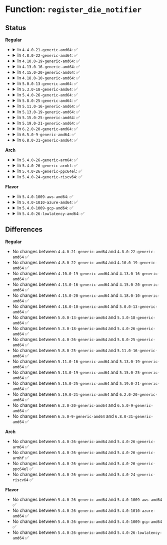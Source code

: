 # Function: <code>register_die_notifier</code>

## Status
<b>Regular</b>
<ul>
<li>
<details>
<summary>In <code>4.4.0-21-generic-amd64</code>: ✅</summary>

```c
int register_die_notifier(struct notifier_block * nb)
```

```json
{
  "name": "register_die_notifier",
  "collision_type": "Unique Global",
  "inline_type": "No",
  "funcs": [
    {
      "addr": 18446744071579506704,
      "name": "register_die_notifier",
      "external": true,
      "loc": "kernel/notifier.c:553",
      "file": "kernel/notifier.c",
      "inline": "seen, unknown",
      "caller_inline": [],
      "caller_func": [
        "arch/x86/mm/kmmio.c:kmmio_init",
        "kernel/kprobes.c:init_kprobes",
        "kernel/trace/trace.c:trace_init",
        "kernel/events/hw_breakpoint.c:init_hw_breakpoint",
        "kernel/events/uprobes.c:init_uprobes"
      ]
    }
  ],
  "symbols": [
    {
      "addr": 18446744071579506704,
      "name": "register_die_notifier",
      "section": ".text",
      "bind": "STB_GLOBAL",
      "size": 36
    }
  ]
}
```
</details>
</li>
<li>
<details>
<summary>In <code>4.8.0-22-generic-amd64</code>: ✅</summary>

```c
int register_die_notifier(struct notifier_block * nb)
```

```json
{
  "name": "register_die_notifier",
  "collision_type": "Unique Global",
  "inline_type": "No",
  "funcs": [
    {
      "addr": 18446744071579520816,
      "name": "register_die_notifier",
      "external": true,
      "loc": "kernel/notifier.c:553",
      "file": "kernel/notifier.c",
      "inline": "seen, unknown",
      "caller_inline": [],
      "caller_func": [
        "arch/x86/mm/kmmio.c:kmmio_init",
        "kernel/kprobes.c:init_kprobes",
        "kernel/trace/trace.c:trace_init",
        "kernel/events/hw_breakpoint.c:init_hw_breakpoint",
        "kernel/events/uprobes.c:init_uprobes"
      ]
    }
  ],
  "symbols": [
    {
      "addr": 18446744071579520816,
      "name": "register_die_notifier",
      "section": ".text",
      "bind": "STB_GLOBAL",
      "size": 36
    }
  ]
}
```
</details>
</li>
<li>
<details>
<summary>In <code>4.10.0-19-generic-amd64</code>: ✅</summary>

```c
int register_die_notifier(struct notifier_block * nb)
```

```json
{
  "name": "register_die_notifier",
  "collision_type": "Unique Global",
  "inline_type": "No",
  "funcs": [
    {
      "addr": 18446744071579544464,
      "name": "register_die_notifier",
      "external": true,
      "loc": "kernel/notifier.c:553",
      "file": "kernel/notifier.c",
      "inline": "seen, unknown",
      "caller_inline": [],
      "caller_func": [
        "arch/x86/mm/kmmio.c:kmmio_init",
        "kernel/kprobes.c:init_kprobes",
        "kernel/trace/trace.c:trace_init",
        "kernel/events/hw_breakpoint.c:init_hw_breakpoint",
        "kernel/events/uprobes.c:init_uprobes"
      ]
    }
  ],
  "symbols": [
    {
      "addr": 18446744071579544464,
      "name": "register_die_notifier",
      "section": ".text",
      "bind": "STB_GLOBAL",
      "size": 36
    }
  ]
}
```
</details>
</li>
<li>
<details>
<summary>In <code>4.13.0-16-generic-amd64</code>: ✅</summary>

```c
int register_die_notifier(struct notifier_block * nb)
```

```json
{
  "name": "register_die_notifier",
  "collision_type": "Unique Global",
  "inline_type": "No",
  "funcs": [
    {
      "addr": 18446744071579530896,
      "name": "register_die_notifier",
      "external": true,
      "loc": "kernel/notifier.c:553",
      "file": "kernel/notifier.c",
      "inline": "seen, unknown",
      "caller_inline": [],
      "caller_func": [
        "arch/x86/mm/kmmio.c:kmmio_init",
        "kernel/kprobes.c:init_kprobes",
        "kernel/trace/trace.c:early_trace_init",
        "kernel/events/hw_breakpoint.c:init_hw_breakpoint",
        "kernel/events/uprobes.c:init_uprobes"
      ]
    }
  ],
  "symbols": [
    {
      "addr": 18446744071579530896,
      "name": "register_die_notifier",
      "section": ".text",
      "bind": "STB_GLOBAL",
      "size": 36
    }
  ]
}
```
</details>
</li>
<li>
<details>
<summary>In <code>4.15.0-20-generic-amd64</code>: ✅</summary>

```c
int register_die_notifier(struct notifier_block * nb)
```

```json
{
  "name": "register_die_notifier",
  "collision_type": "Unique Global",
  "inline_type": "No",
  "funcs": [
    {
      "addr": 18446744071579557392,
      "name": "register_die_notifier",
      "external": true,
      "loc": "kernel/notifier.c:553",
      "file": "kernel/notifier.c",
      "inline": "seen, unknown",
      "caller_inline": [],
      "caller_func": [
        "arch/x86/mm/kmmio.c:kmmio_init",
        "kernel/kprobes.c:init_kprobes",
        "kernel/trace/trace.c:early_trace_init",
        "kernel/events/hw_breakpoint.c:init_hw_breakpoint",
        "kernel/events/uprobes.c:init_uprobes"
      ]
    }
  ],
  "symbols": [
    {
      "addr": 18446744071579557392,
      "name": "register_die_notifier",
      "section": ".text",
      "bind": "STB_GLOBAL",
      "size": 36
    }
  ]
}
```
</details>
</li>
<li>
<details>
<summary>In <code>4.18.0-10-generic-amd64</code>: ✅</summary>

```c
int register_die_notifier(struct notifier_block * nb)
```

```json
{
  "name": "register_die_notifier",
  "collision_type": "Unique Global",
  "inline_type": "No",
  "funcs": [
    {
      "addr": 18446744071579585664,
      "name": "register_die_notifier",
      "external": true,
      "loc": "kernel/notifier.c:553",
      "file": "kernel/notifier.c",
      "inline": "seen, unknown",
      "caller_inline": [],
      "caller_func": [
        "arch/x86/mm/kmmio.c:kmmio_init",
        "kernel/kprobes.c:init_kprobes",
        "kernel/trace/trace.c:early_trace_init",
        "kernel/events/hw_breakpoint.c:init_hw_breakpoint",
        "kernel/events/uprobes.c:init_uprobes"
      ]
    }
  ],
  "symbols": [
    {
      "addr": 18446744071579585664,
      "name": "register_die_notifier",
      "section": ".text",
      "bind": "STB_GLOBAL",
      "size": 36
    }
  ]
}
```
</details>
</li>
<li>
<details>
<summary>In <code>5.0.0-13-generic-amd64</code>: ✅</summary>

```c
int register_die_notifier(struct notifier_block * nb)
```

```json
{
  "name": "register_die_notifier",
  "collision_type": "Unique Global",
  "inline_type": "No",
  "funcs": [
    {
      "addr": 18446744071579622864,
      "name": "register_die_notifier",
      "external": true,
      "loc": "kernel/notifier.c:553",
      "file": "kernel/notifier.c",
      "inline": "seen, unknown",
      "caller_inline": [],
      "caller_func": [
        "arch/x86/mm/kmmio.c:kmmio_init",
        "kernel/kprobes.c:init_kprobes",
        "kernel/trace/trace.c:early_trace_init",
        "kernel/events/hw_breakpoint.c:init_hw_breakpoint",
        "kernel/events/uprobes.c:init_uprobes"
      ]
    }
  ],
  "symbols": [
    {
      "addr": 18446744071579622864,
      "name": "register_die_notifier",
      "section": ".text",
      "bind": "STB_GLOBAL",
      "size": 36
    }
  ]
}
```
</details>
</li>
<li>
<details>
<summary>In <code>5.3.0-18-generic-amd64</code>: ✅</summary>

```c
int register_die_notifier(struct notifier_block * nb)
```

```json
{
  "name": "register_die_notifier",
  "collision_type": "Unique Global",
  "inline_type": "No",
  "funcs": [
    {
      "addr": 18446744071579647808,
      "name": "register_die_notifier",
      "external": true,
      "loc": "kernel/notifier.c:555",
      "file": "kernel/notifier.c",
      "inline": "seen, unknown",
      "caller_inline": [],
      "caller_func": [
        "arch/x86/kernel/alternative.c:alternative_instructions",
        "arch/x86/mm/kmmio.c:kmmio_init",
        "kernel/kprobes.c:init_kprobes",
        "kernel/trace/trace.c:tracer_alloc_buffers",
        "kernel/events/hw_breakpoint.c:init_hw_breakpoint",
        "kernel/events/uprobes.c:uprobes_init"
      ]
    }
  ],
  "symbols": [
    {
      "addr": 18446744071579647808,
      "name": "register_die_notifier",
      "section": ".text",
      "bind": "STB_GLOBAL",
      "size": 38
    }
  ]
}
```
</details>
</li>
<li>
<details>
<summary>In <code>5.4.0-26-generic-amd64</code>: ✅</summary>

```c
int register_die_notifier(struct notifier_block * nb)
```

```json
{
  "name": "register_die_notifier",
  "collision_type": "Unique Global",
  "inline_type": "No",
  "funcs": [
    {
      "addr": 18446744071579684944,
      "name": "register_die_notifier",
      "external": true,
      "loc": "kernel/notifier.c:555",
      "file": "kernel/notifier.c",
      "inline": "seen, unknown",
      "caller_inline": [],
      "caller_func": [
        "arch/x86/kernel/alternative.c:alternative_instructions",
        "arch/x86/mm/kmmio.c:kmmio_init",
        "kernel/kprobes.c:init_kprobes",
        "kernel/trace/trace.c:tracer_alloc_buffers",
        "kernel/events/hw_breakpoint.c:init_hw_breakpoint",
        "kernel/events/uprobes.c:uprobes_init"
      ]
    }
  ],
  "symbols": [
    {
      "addr": 18446744071579684944,
      "name": "register_die_notifier",
      "section": ".text",
      "bind": "STB_GLOBAL",
      "size": 38
    }
  ]
}
```
</details>
</li>
<li>
<details>
<summary>In <code>5.8.0-25-generic-amd64</code>: ✅</summary>

```c
int register_die_notifier(struct notifier_block * nb)
```

```json
{
  "name": "register_die_notifier",
  "collision_type": "Unique Global",
  "inline_type": "No",
  "funcs": [
    {
      "addr": 18446744071579725008,
      "name": "register_die_notifier",
      "external": true,
      "loc": "kernel/notifier.c:520",
      "file": "kernel/notifier.c",
      "inline": "seen, unknown",
      "caller_inline": [],
      "caller_func": [
        "arch/x86/kernel/alternative.c:int3_selftest",
        "arch/x86/mm/kmmio.c:kmmio_init",
        "kernel/kprobes.c:init_kprobes",
        "kernel/events/hw_breakpoint.c:init_hw_breakpoint",
        "kernel/events/uprobes.c:uprobes_init"
      ]
    }
  ],
  "symbols": [
    {
      "addr": 18446744071579725008,
      "name": "register_die_notifier",
      "section": ".text",
      "bind": "STB_GLOBAL",
      "size": 73
    }
  ]
}
```
</details>
</li>
<li>
<details>
<summary>In <code>5.11.0-16-generic-amd64</code>: ✅</summary>

```c
int register_die_notifier(struct notifier_block * nb)
```

```json
{
  "name": "register_die_notifier",
  "collision_type": "Unique Global",
  "inline_type": "No",
  "funcs": [
    {
      "addr": 18446744071579703136,
      "name": "register_die_notifier",
      "external": true,
      "loc": "kernel/notifier.c:552",
      "file": "kernel/notifier.c",
      "inline": "seen, unknown",
      "caller_inline": [],
      "caller_func": [
        "arch/x86/kernel/alternative.c:int3_selftest",
        "arch/x86/mm/kmmio.c:kmmio_init",
        "kernel/kprobes.c:init_kprobes",
        "kernel/events/hw_breakpoint.c:init_hw_breakpoint",
        "kernel/events/uprobes.c:uprobes_init"
      ]
    }
  ],
  "symbols": [
    {
      "addr": 18446744071579703136,
      "name": "register_die_notifier",
      "section": ".text",
      "bind": "STB_GLOBAL",
      "size": 73
    }
  ]
}
```
</details>
</li>
<li>
<details>
<summary>In <code>5.13.0-19-generic-amd64</code>: ✅</summary>

```c
int register_die_notifier(struct notifier_block * nb)
```

```json
{
  "name": "register_die_notifier",
  "collision_type": "Unique Global",
  "inline_type": "No",
  "funcs": [
    {
      "addr": 18446744071579710272,
      "name": "register_die_notifier",
      "external": true,
      "loc": "kernel/notifier.c:552",
      "file": "kernel/notifier.c",
      "inline": "seen, unknown",
      "caller_inline": [],
      "caller_func": [
        "arch/x86/kernel/alternative.c:alternative_instructions",
        "arch/x86/mm/kmmio.c:kmmio_init",
        "kernel/kprobes.c:init_kprobes",
        "kernel/events/hw_breakpoint.c:init_hw_breakpoint",
        "kernel/events/uprobes.c:uprobes_init"
      ]
    }
  ],
  "symbols": [
    {
      "addr": 18446744071579710272,
      "name": "register_die_notifier",
      "section": ".text",
      "bind": "STB_GLOBAL",
      "size": 73
    }
  ]
}
```
</details>
</li>
<li>
<details>
<summary>In <code>5.15.0-25-generic-amd64</code>: ✅</summary>

```c
int register_die_notifier(struct notifier_block * nb)
```

```json
{
  "name": "register_die_notifier",
  "collision_type": "Unique Global",
  "inline_type": "No",
  "funcs": [
    {
      "addr": 18446744071579788368,
      "name": "register_die_notifier",
      "external": true,
      "loc": "kernel/notifier.c:533",
      "file": "kernel/notifier.c",
      "inline": "seen, unknown",
      "caller_inline": [],
      "caller_func": [
        "arch/x86/kernel/alternative.c:alternative_instructions",
        "arch/x86/mm/kmmio.c:kmmio_init",
        "kernel/kprobes.c:init_kprobes",
        "kernel/events/hw_breakpoint.c:init_hw_breakpoint",
        "kernel/events/uprobes.c:uprobes_init"
      ]
    }
  ],
  "symbols": [
    {
      "addr": 18446744071579788368,
      "name": "register_die_notifier",
      "section": ".text",
      "bind": "STB_GLOBAL",
      "size": 132
    }
  ]
}
```
</details>
</li>
<li>
<details>
<summary>In <code>5.19.0-21-generic-amd64</code>: ✅</summary>

```c
int register_die_notifier(struct notifier_block * nb)
```

```json
{
  "name": "register_die_notifier",
  "collision_type": "Unique Global",
  "inline_type": "No",
  "funcs": [
    {
      "addr": 18446744071579895392,
      "name": "register_die_notifier",
      "external": true,
      "loc": "kernel/notifier.c:597",
      "file": "kernel/notifier.c",
      "inline": "seen, unknown",
      "caller_inline": [],
      "caller_func": [
        "arch/x86/kernel/alternative.c:int3_selftest",
        "arch/x86/mm/kmmio.c:kmmio_init",
        "kernel/kprobes.c:init_kprobes",
        "kernel/events/hw_breakpoint.c:init_hw_breakpoint",
        "kernel/events/uprobes.c:uprobes_init"
      ]
    }
  ],
  "symbols": [
    {
      "addr": 18446744071579895392,
      "name": "register_die_notifier",
      "section": ".text",
      "bind": "STB_GLOBAL",
      "size": 154
    }
  ]
}
```
</details>
</li>
<li>
<details>
<summary>In <code>6.2.0-20-generic-amd64</code>: ✅</summary>

```c
int register_die_notifier(struct notifier_block * nb)
```

```json
{
  "name": "register_die_notifier",
  "collision_type": "Unique Global",
  "inline_type": "No",
  "funcs": [
    {
      "addr": 18446744071580046736,
      "name": "register_die_notifier",
      "external": true,
      "loc": "kernel/notifier.c:597",
      "file": "kernel/notifier.c",
      "inline": "seen, unknown",
      "caller_inline": [],
      "caller_func": [
        "arch/x86/kernel/alternative.c:int3_selftest",
        "arch/x86/mm/kmmio.c:kmmio_init",
        "kernel/kprobes.c:init_kprobes",
        "kernel/events/hw_breakpoint.c:init_hw_breakpoint",
        "kernel/events/uprobes.c:uprobes_init"
      ]
    }
  ],
  "symbols": [
    {
      "addr": 18446744071580046736,
      "name": "register_die_notifier",
      "section": ".text",
      "bind": "STB_GLOBAL",
      "size": 154
    }
  ]
}
```
</details>
</li>
<li>
<details>
<summary>In <code>6.5.0-9-generic-amd64</code>: ✅</summary>

```c
int register_die_notifier(struct notifier_block * nb)
```

```json
{
  "name": "register_die_notifier",
  "collision_type": "Unique Global",
  "inline_type": "No",
  "funcs": [
    {
      "addr": 18446744071580102352,
      "name": "register_die_notifier",
      "external": true,
      "loc": "kernel/notifier.c:600",
      "file": "kernel/notifier.c",
      "inline": "seen, unknown",
      "caller_inline": [],
      "caller_func": [
        "arch/x86/kernel/alternative.c:int3_selftest",
        "arch/x86/mm/kmmio.c:kmmio_init",
        "kernel/kprobes.c:init_kprobes",
        "kernel/events/hw_breakpoint.c:init_hw_breakpoint",
        "kernel/events/uprobes.c:uprobes_init",
        "drivers/hv/hv_common.c:hv_common_init"
      ]
    }
  ],
  "symbols": [
    {
      "addr": 18446744071580102352,
      "name": "register_die_notifier",
      "section": ".text",
      "bind": "STB_GLOBAL",
      "size": 81
    }
  ]
}
```
</details>
</li>
<li>
<details>
<summary>In <code>6.8.0-31-generic-amd64</code>: ✅</summary>

```c
int register_die_notifier(struct notifier_block * nb)
```

```json
{
  "name": "register_die_notifier",
  "collision_type": "Unique Global",
  "inline_type": "No",
  "funcs": [
    {
      "addr": 18446744071580147168,
      "name": "register_die_notifier",
      "external": true,
      "loc": "kernel/notifier.c:600",
      "file": "kernel/notifier.c",
      "inline": "seen, unknown",
      "caller_inline": [],
      "caller_func": [
        "arch/x86/kernel/alternative.c:int3_selftest",
        "arch/x86/mm/kmmio.c:kmmio_init",
        "kernel/kprobes.c:init_kprobes",
        "kernel/events/hw_breakpoint.c:init_hw_breakpoint",
        "kernel/events/uprobes.c:uprobes_init",
        "drivers/hv/hv_common.c:hv_common_init"
      ]
    }
  ],
  "symbols": [
    {
      "addr": 18446744071580147168,
      "name": "register_die_notifier",
      "section": ".text",
      "bind": "STB_GLOBAL",
      "size": 81
    }
  ]
}
```
</details>
</li>
</ul>
<b>Arch</b>
<ul>
<li>
<details>
<summary>In <code>5.4.0-26-generic-arm64</code>: ✅</summary>

```c
int register_die_notifier(struct notifier_block * nb)
```

```json
{
  "name": "register_die_notifier",
  "collision_type": "Unique Global",
  "inline_type": "No",
  "funcs": [
    {
      "addr": 18446603336490861536,
      "name": "register_die_notifier",
      "external": true,
      "loc": "kernel/notifier.c:555",
      "file": "kernel/notifier.c",
      "inline": "seen, unknown",
      "caller_inline": [],
      "caller_func": [
        "arch/arm64/kernel/kgdb.c:kgdb_arch_init",
        "kernel/kprobes.c:init_kprobes",
        "kernel/trace/trace.c:tracer_alloc_buffers",
        "kernel/events/hw_breakpoint.c:init_hw_breakpoint",
        "kernel/events/uprobes.c:uprobes_init",
        "drivers/bus/brcmstb_gisb.c:brcmstb_gisb_arb_probe"
      ]
    }
  ],
  "symbols": [
    {
      "addr": 18446603336490861536,
      "name": "register_die_notifier",
      "section": ".text",
      "bind": "STB_GLOBAL",
      "size": 56
    }
  ]
}
```
</details>
</li>
<li>
<details>
<summary>In <code>5.4.0-26-generic-armhf</code>: ✅</summary>

```c
int register_die_notifier(struct notifier_block * nb)
```

```json
{
  "name": "register_die_notifier",
  "collision_type": "Unique Global",
  "inline_type": "No",
  "funcs": [
    {
      "addr": 3224880072,
      "name": "register_die_notifier",
      "external": true,
      "loc": "kernel/notifier.c:555",
      "file": "kernel/notifier.c",
      "inline": "seen, unknown",
      "caller_inline": [],
      "caller_func": [
        "arch/arm/kernel/kgdb.c:kgdb_arch_init",
        "kernel/kprobes.c:init_kprobes",
        "kernel/trace/trace.c:tracer_alloc_buffers",
        "kernel/events/hw_breakpoint.c:init_hw_breakpoint",
        "kernel/events/uprobes.c:uprobes_init",
        "drivers/bus/brcmstb_gisb.c:brcmstb_gisb_arb_probe"
      ]
    }
  ],
  "symbols": [
    {
      "addr": 3224880072,
      "name": "register_die_notifier",
      "section": ".text",
      "bind": "STB_GLOBAL",
      "size": 48
    }
  ]
}
```
</details>
</li>
<li>
<details>
<summary>In <code>5.4.0-26-generic-ppc64el</code>: ✅</summary>

```c
int register_die_notifier(struct notifier_block * nb)
```

```json
{
  "name": "register_die_notifier",
  "collision_type": "Unique Global",
  "inline_type": "No",
  "funcs": [
    {
      "addr": 13835058055283690624,
      "name": "register_die_notifier",
      "external": true,
      "loc": "kernel/notifier.c:555",
      "file": "kernel/notifier.c",
      "inline": "seen, unknown",
      "caller_inline": [],
      "caller_func": [
        "kernel/kprobes.c:init_kprobes",
        "kernel/trace/trace.c:tracer_alloc_buffers",
        "kernel/events/hw_breakpoint.c:init_hw_breakpoint",
        "kernel/events/uprobes.c:uprobes_init"
      ]
    }
  ],
  "symbols": [
    {
      "addr": 13835058055283690624,
      "name": "register_die_notifier",
      "section": ".text",
      "bind": "STB_GLOBAL",
      "size": 68
    }
  ]
}
```
</details>
</li>
<li>
<details>
<summary>In <code>5.4.0-24-generic-riscv64</code>: ✅</summary>

```c
int register_die_notifier(struct notifier_block * nb)
```

```json
{
  "name": "register_die_notifier",
  "collision_type": "Unique Global",
  "inline_type": "No",
  "funcs": [
    {
      "addr": 18446743936271518614,
      "name": "register_die_notifier",
      "external": true,
      "loc": "kernel/notifier.c:555",
      "file": "kernel/notifier.c",
      "inline": "seen, unknown",
      "caller_inline": [],
      "caller_func": [
        "kernel/trace/trace.c:tracer_alloc_buffers"
      ]
    }
  ],
  "symbols": [
    {
      "addr": 18446743936271518614,
      "name": "register_die_notifier",
      "section": ".text",
      "bind": "STB_GLOBAL",
      "size": 58
    }
  ]
}
```
</details>
</li>
</ul>
<b>Flavor</b>
<ul>
<li>
<details>
<summary>In <code>5.4.0-1009-aws-amd64</code>: ✅</summary>

```c
int register_die_notifier(struct notifier_block * nb)
```

```json
{
  "name": "register_die_notifier",
  "collision_type": "Unique Global",
  "inline_type": "No",
  "funcs": [
    {
      "addr": 18446744071579661264,
      "name": "register_die_notifier",
      "external": true,
      "loc": "kernel/notifier.c:555",
      "file": "kernel/notifier.c",
      "inline": "seen, unknown",
      "caller_inline": [],
      "caller_func": [
        "arch/x86/kernel/alternative.c:alternative_instructions",
        "arch/x86/mm/kmmio.c:kmmio_init",
        "kernel/kprobes.c:init_kprobes",
        "kernel/trace/trace.c:tracer_alloc_buffers",
        "kernel/events/hw_breakpoint.c:init_hw_breakpoint",
        "kernel/events/uprobes.c:uprobes_init"
      ]
    }
  ],
  "symbols": [
    {
      "addr": 18446744071579661264,
      "name": "register_die_notifier",
      "section": ".text",
      "bind": "STB_GLOBAL",
      "size": 38
    }
  ]
}
```
</details>
</li>
<li>
<details>
<summary>In <code>5.4.0-1010-azure-amd64</code>: ✅</summary>

```c
int register_die_notifier(struct notifier_block * nb)
```

```json
{
  "name": "register_die_notifier",
  "collision_type": "Unique Global",
  "inline_type": "No",
  "funcs": [
    {
      "addr": 18446744071579589616,
      "name": "register_die_notifier",
      "external": true,
      "loc": "kernel/notifier.c:555",
      "file": "kernel/notifier.c",
      "inline": "seen, unknown",
      "caller_inline": [],
      "caller_func": [
        "arch/x86/kernel/alternative.c:alternative_instructions",
        "arch/x86/mm/kmmio.c:kmmio_init",
        "kernel/kprobes.c:init_kprobes",
        "kernel/trace/trace.c:tracer_alloc_buffers",
        "kernel/events/hw_breakpoint.c:init_hw_breakpoint",
        "kernel/events/uprobes.c:uprobes_init",
        "drivers/hv/vmbus_drv.c:hv_acpi_init"
      ]
    }
  ],
  "symbols": [
    {
      "addr": 18446744071579589616,
      "name": "register_die_notifier",
      "section": ".text",
      "bind": "STB_GLOBAL",
      "size": 38
    }
  ]
}
```
</details>
</li>
<li>
<details>
<summary>In <code>5.4.0-1009-gcp-amd64</code>: ✅</summary>

```c
int register_die_notifier(struct notifier_block * nb)
```

```json
{
  "name": "register_die_notifier",
  "collision_type": "Unique Global",
  "inline_type": "No",
  "funcs": [
    {
      "addr": 18446744071579658528,
      "name": "register_die_notifier",
      "external": true,
      "loc": "kernel/notifier.c:555",
      "file": "kernel/notifier.c",
      "inline": "seen, unknown",
      "caller_inline": [],
      "caller_func": [
        "arch/x86/kernel/alternative.c:alternative_instructions",
        "arch/x86/mm/kmmio.c:kmmio_init",
        "kernel/kprobes.c:init_kprobes",
        "kernel/trace/trace.c:tracer_alloc_buffers",
        "kernel/events/hw_breakpoint.c:init_hw_breakpoint",
        "kernel/events/uprobes.c:uprobes_init"
      ]
    }
  ],
  "symbols": [
    {
      "addr": 18446744071579658528,
      "name": "register_die_notifier",
      "section": ".text",
      "bind": "STB_GLOBAL",
      "size": 38
    }
  ]
}
```
</details>
</li>
<li>
<details>
<summary>In <code>5.4.0-26-lowlatency-amd64</code>: ✅</summary>

```c
int register_die_notifier(struct notifier_block * nb)
```

```json
{
  "name": "register_die_notifier",
  "collision_type": "Unique Global",
  "inline_type": "No",
  "funcs": [
    {
      "addr": 18446744071579692512,
      "name": "register_die_notifier",
      "external": true,
      "loc": "kernel/notifier.c:555",
      "file": "kernel/notifier.c",
      "inline": "seen, unknown",
      "caller_inline": [],
      "caller_func": [
        "arch/x86/kernel/alternative.c:alternative_instructions",
        "arch/x86/mm/kmmio.c:kmmio_init",
        "kernel/kprobes.c:init_kprobes",
        "kernel/trace/trace.c:tracer_alloc_buffers",
        "kernel/events/hw_breakpoint.c:init_hw_breakpoint",
        "kernel/events/uprobes.c:uprobes_init"
      ]
    }
  ],
  "symbols": [
    {
      "addr": 18446744071579692512,
      "name": "register_die_notifier",
      "section": ".text",
      "bind": "STB_GLOBAL",
      "size": 38
    }
  ]
}
```
</details>
</li>
</ul>

## Differences
<b>Regular</b>
<ul>
<li>
No changes between <code>4.4.0-21-generic-amd64</code> and <code>4.8.0-22-generic-amd64</code> ✅
</li>
<li>
No changes between <code>4.8.0-22-generic-amd64</code> and <code>4.10.0-19-generic-amd64</code> ✅
</li>
<li>
No changes between <code>4.10.0-19-generic-amd64</code> and <code>4.13.0-16-generic-amd64</code> ✅
</li>
<li>
No changes between <code>4.13.0-16-generic-amd64</code> and <code>4.15.0-20-generic-amd64</code> ✅
</li>
<li>
No changes between <code>4.15.0-20-generic-amd64</code> and <code>4.18.0-10-generic-amd64</code> ✅
</li>
<li>
No changes between <code>4.18.0-10-generic-amd64</code> and <code>5.0.0-13-generic-amd64</code> ✅
</li>
<li>
No changes between <code>5.0.0-13-generic-amd64</code> and <code>5.3.0-18-generic-amd64</code> ✅
</li>
<li>
No changes between <code>5.3.0-18-generic-amd64</code> and <code>5.4.0-26-generic-amd64</code> ✅
</li>
<li>
No changes between <code>5.4.0-26-generic-amd64</code> and <code>5.8.0-25-generic-amd64</code> ✅
</li>
<li>
No changes between <code>5.8.0-25-generic-amd64</code> and <code>5.11.0-16-generic-amd64</code> ✅
</li>
<li>
No changes between <code>5.11.0-16-generic-amd64</code> and <code>5.13.0-19-generic-amd64</code> ✅
</li>
<li>
No changes between <code>5.13.0-19-generic-amd64</code> and <code>5.15.0-25-generic-amd64</code> ✅
</li>
<li>
No changes between <code>5.15.0-25-generic-amd64</code> and <code>5.19.0-21-generic-amd64</code> ✅
</li>
<li>
No changes between <code>5.19.0-21-generic-amd64</code> and <code>6.2.0-20-generic-amd64</code> ✅
</li>
<li>
No changes between <code>6.2.0-20-generic-amd64</code> and <code>6.5.0-9-generic-amd64</code> ✅
</li>
<li>
No changes between <code>6.5.0-9-generic-amd64</code> and <code>6.8.0-31-generic-amd64</code> ✅
</li>
</ul>
<b>Arch</b>
<ul>
<li>
No changes between <code>5.4.0-26-generic-amd64</code> and <code>5.4.0-26-generic-arm64</code> ✅
</li>
<li>
No changes between <code>5.4.0-26-generic-amd64</code> and <code>5.4.0-26-generic-armhf</code> ✅
</li>
<li>
No changes between <code>5.4.0-26-generic-amd64</code> and <code>5.4.0-26-generic-ppc64el</code> ✅
</li>
<li>
No changes between <code>5.4.0-26-generic-amd64</code> and <code>5.4.0-24-generic-riscv64</code> ✅
</li>
</ul>
<b>Flavor</b>
<ul>
<li>
No changes between <code>5.4.0-26-generic-amd64</code> and <code>5.4.0-1009-aws-amd64</code> ✅
</li>
<li>
No changes between <code>5.4.0-26-generic-amd64</code> and <code>5.4.0-1010-azure-amd64</code> ✅
</li>
<li>
No changes between <code>5.4.0-26-generic-amd64</code> and <code>5.4.0-1009-gcp-amd64</code> ✅
</li>
<li>
No changes between <code>5.4.0-26-generic-amd64</code> and <code>5.4.0-26-lowlatency-amd64</code> ✅
</li>
</ul>
